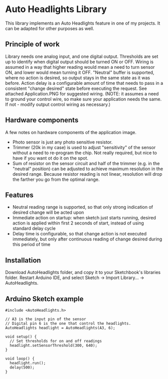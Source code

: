 Auto Headlights Library
================

This library implements an Auto Headlights feature in one of my projects. It can be adapted for other purposes as well.

Principle of work
-----------------

Library needs one analog input, and one digital output. Thresholds are set up to identify when digital output should be turned ON or OFF. Wiring is assumed in a way that higher reading would mean a need to turn sensor ON, and lower would mean turning it OFF. "Neutral" buffer is supported, where no action is desired, so output stays in the same state as it was before. Action delay is a configurable amount of time that needs to pass in a consistent "change desired" state before executing the request. See attached Application.PNG for suggested wiring. (NOTE: it assumes a need to ground your control wire, so make sure your application needs the same. If not - modify output control wiring as necessary.)

Hardware components
-------------------

A few notes on hardware components of the application image.

 * Photo sensor is just any photo sensitive resistor.
 * Trimmer (20k in my case) is used to adjust "sensitivity" of the sensor without a need to re-program the chip. Not really required, but nice to have if you want ot do it on the spot.
 * Sum of resistor on the sensor circuit and half of the trimmer (e.g. in the "neutral" position) can be adjusted to achieve maximum resolution in the desired range. Because resistor reading is not linear, resolution will drop the farther you go from the optimal range.

Features
--------

 * Neutral reading range is supported, so that only strong indication of desired change will be acted upon
 * Immediate action on startup: when sketch just starts running, desired action is applied within first 2 seconds of start, instead of using standard delay cycle
 * Delay time is configurable, so that change action is not executed immediately, but only after continuous reading of change desired during this period of time

Installation
------------

Download AutoHeadlights folder, and copy it to your Sketchbook's libraries folder. Restart Arduino IDE, and select Sketch -> Import Library... -> AutoHeadlights.
 
Arduino Sketch example
----------------------

	#include <AutoHeadlights.h>
	
	// A3 is the input pin of the sensor
	// Digital pin 6 is the one that control the headlights.
	AutoHeadlights headlight = AutoHeadlights(A3, 6);
	
	void setup() {
	  // Set thresholds for on and off readings
	  headlight.setSensorThreshold(300, 640);
	}

	void loop() {
	  headlight.run();
	  delay(500);
	}
	